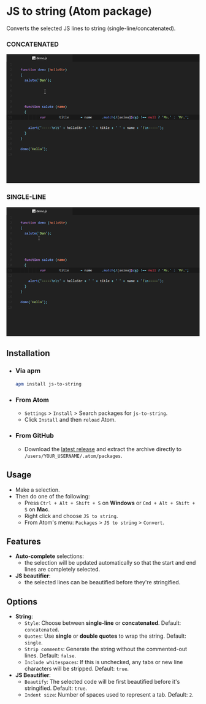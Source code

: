 # JS to string (Atom package)

Converts the selected JS lines to string (single-line/concatenated).<br/>

### **CONCATENATED**<br/>
![js-to-string demo convert concatenated](https://github.com/alexmunteanu/js-to-string/blob/master/images/demo_convert_concatenated.gif?raw=true)

### **SINGLE-LINE**<br/>
![js-to-string demo convert single-line](https://github.com/alexmunteanu/js-to-string/blob/master/images/demo_convert_single-line.gif?raw=true)

## Installation
- ### Via **apm**
  ```sh
  apm install js-to-string
  ```
- ### From **Atom**
  - `Settings` > `Install` > Search packages for `js-to-string`.
  - Click `Install` and then `reload` Atom.
- ### From **GitHub**
  - Download the [latest release](https://github.com/alexmunteanu/js-to-string/releases/latest) and extract the archive directly to `/users/YOUR_USERNAME/.atom/packages`.

## Usage
- Make a selection.
- Then do one of the following:
  - Press `Ctrl + Alt + Shift + S` on **Windows** or `Cmd + Alt + Shift + S` on **Mac**.
  - Right click and choose `JS to string`.
  - From Atom's menu: `Packages` > `JS to string` > `Convert`.

## Features
- **Auto-complete** selections:
  - the selection will be updated automatically so that the start and end lines are completely selected.
- **JS beautifier**:
  - the selected lines can be beautified before they're stringified.

## Options
- **String**:
  - `Style`: Choose between **single-line** or **concatenated**. Default: `concatenated`.
  - `Quotes`: Use **single** or **double quotes** to wrap the string. Default: `single`.
  - `Strip comments`: Generate the string without the commented-out lines. Default: `false`.
  - `Include whitespaces`: If this is unchecked, any tabs or new line characters will be stripped. Default: `true`.
- **JS Beautifier**:
  - `Beautify`: The selected code will be first beautified before it's stringified. Default: `true`.
  - `Indent size`: Number of spaces used to represent a tab. Default: `2`.
